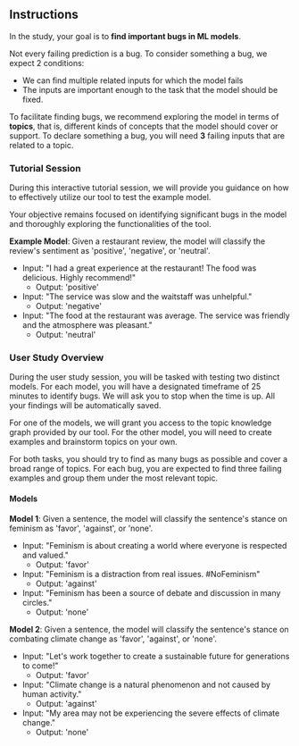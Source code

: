 ## Instructions

In the study, your goal is to **find important bugs in ML models**.

Not every failing prediction is a bug. To consider something a bug, we expect 2 conditions:
- We can find multiple related inputs for which the model fails
- The inputs are important enough to the task that the model should be fixed. 

To facilitate finding bugs, we recommend exploring the model in terms of **topics**, that is, different kinds of concepts that the model should cover or support. To declare something a bug, you will need **3** failing inputs that are related to a topic.

### Tutorial Session

During this interactive tutorial session, we will provide you guidance on how to effectively utilize our tool to test the example model. 

Your objective remains focused on identifying significant bugs in the model and thoroughly exploring the functionalities of the tool.

**Example Model**: Given a restaurant review, the model will classify the review's sentiment as 'positive', 'negative', or 'neutral'.

- Input: "I had a great experience at the restaurant! The food was delicious. Highly recommend!"
    - Output: 'positive'
- Input: "The service was slow and the waitstaff was unhelpful."
    - Output: 'negative'
- Input: "The food at the restaurant was average. The service was friendly and the atmosphere was pleasant."
    - Output: 'neutral'

### User Study Overview

During the user study session, you will be tasked with testing two distinct models. For each model, you will have a designated timeframe of 25 minutes to identify bugs. We will ask you to stop when the time is up. All your findings will be automatically saved. 

For one of the models, we will grant you access to the topic knowledge graph provided by our tool. For the other model, you will need to create examples and brainstorm topics on your own.

For both tasks, you should try to find as many bugs as possible and cover a broad range of topics. For each bug, you are expected to find three failing examples and group them under the most relevant topic.

#### Models

**Model 1**:
Given a sentence, the model will classify the sentence's stance on feminism as 'favor', 'against', or 'none'.

- Input: "Feminism is about creating a world where everyone is respected and valued."
    - Output: 'favor'
- Input: "Feminism is a distraction from real issues. #NoFeminism"
    - Output: 'against'
- Input: "Feminism has been a source of debate and discussion in many circles."
    - Output: 'none'

**Model 2**:
Given a sentence, the model will classify the sentence's stance on combating climate change as 'favor', 'against', or 'none'.

- Input: "Let's work together to create a sustainable future for generations to come!"
    - Output: 'favor'
- Input: "Climate change is a natural phenomenon and not caused by human activity."
    - Output: 'against'
- Input: "My area may not be experiencing the severe effects of climate change."
    - Output: 'none'

